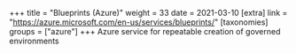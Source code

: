 +++
title = "Blueprints (Azure)"
weight = 33
date = 2021-03-10
[extra]
link = "https://azure.microsoft.com/en-us/services/blueprints/"
[taxonomies]
groups = ["azure"]
+++
Azure service for repeatable creation of governed environments

